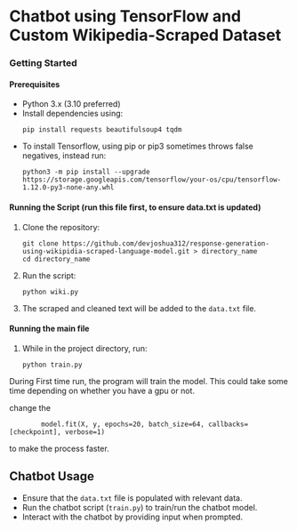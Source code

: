 # Chatbot using TensorFlow and Custom Wikipedia-Scraped Dataset


### Getting Started

#### Prerequisites
- Python 3.x (3.10 preferred)
- Install dependencies using:
  ```
  pip install requests beautifulsoup4 tqdm
  ```
- To install Tensorflow, using pip or pip3 sometimes throws false negatives, instead run:
  ```
  python3 -m pip install --upgrade https://storage.googleapis.com/tensorflow/your-os/cpu/tensorflow-1.12.0-py3-none-any.whl
  ```


#### Running the Script (run this file first, to ensure data.txt is updated)
1. Clone the repository:
   ```
   git clone https://github.com/devjoshua312/response-generation-using-wikipidia-scraped-language-model.git > directory_name
   cd directory_name
   ```

2. Run the script:
   ```
   python wiki.py
   ```

3. The scraped and cleaned text will be added to the `data.txt` file.

#### Running the main file

1. While in the project directory, run:
   ```
   python train.py
   ```
   
During First time run, the program will train the model. This could take some time depending on whether you have a gpu or not.

change the 
```
        model.fit(X, y, epochs=20, batch_size=64, callbacks=[checkpoint], verbose=1)
```

to make the process faster. 

## Chatbot Usage

- Ensure that the `data.txt` file is populated with relevant data.
- Run the chatbot script (`train.py`) to train/run the chatbot model.
- Interact with the chatbot by providing input when prompted.
